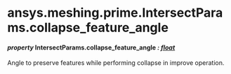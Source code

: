 <a id="ansys-meshing-prime-intersectparams-collapse-feature-angle"></a>

# ansys.meshing.prime.IntersectParams.collapse_feature_angle

<a id="ansys.meshing.prime.IntersectParams.collapse_feature_angle"></a>

#### *property* IntersectParams.collapse_feature_angle *: [float](https://docs.python.org/3.11/library/functions.html#float)*

Angle to preserve features while performing collapse in improve operation.

<!-- !! processed by numpydoc !! -->
